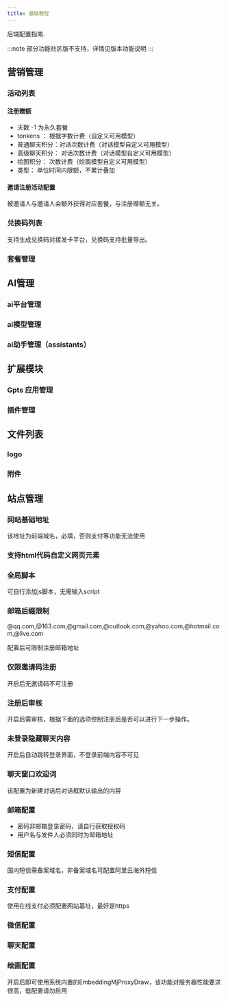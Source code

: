```yaml
---
title: 基础教程
---
```


<head>
  <title>后端基础配置教程 | Aichat web docs</title>
  <meta
    name="description"
    content="To get started with Ionic Framework, the only requirement is a Node & npm environment. Learn what environment setup is required for your Ionic apps."
  />
</head>

后端配置指南.

:::note
部分功能社区版不支持，详情见版本功能说明
:::

## 营销管理

### 活动列表

#### 注册赠额

- 天数 -1 为永久套餐
- tonkens ： 根据字数计费（自定义可用模型）
- 普通聊天积分：对话次数计费（对话模型自定义可用模型）
- 高级聊天积分： 对话次数计费（对话模型自定义可用模型）
- 绘图积分： 次数计费（绘画模型自定义可用模型） 
- 类型： 单位时间内限额，不累计叠加


#### 邀请注册活动配置

被邀请人与邀请人会额外获得对应套餐，与注册赠额无关。

### 兑换码列表

支持生成兑换码对接发卡平台，兑换码支持批量导出。


### 套餐管理


## AI管理

### ai平台管理

### ai模型管理

### ai助手管理（assistants）

## 扩展模块

### Gpts 应用管理


### 插件管理

## 文件列表

### logo


### 附件


## 站点管理

### 网站基础地址

该地址为前端域名，必填，否则支付等功能无法使用

### 支持html代码自定义网页元素

### 全局脚本

可自行添加js脚本，无需输入script

### 邮箱后缀限制

@qq.com,@163.com,@gmail.com,@outlook.com,@yahoo.com,@hotmail.com,@live.com

配置后可限制注册邮箱地址

### 仅限邀请码注册

开启后无邀请码不可注册

### 注册后审核

开启后需审核，根据下面的选项控制注册后是否可以进行下一步操作。

### 未登录隐藏聊天内容

开启后自动跳转登录界面，不登录前端内容不可见

### 聊天窗口欢迎词

该配置为新建对话后对话框默认输出的内容

### 邮箱配置

- 密码非邮箱登录密码，请自行获取授权码
- 用户名与发件人必须同时为邮箱地址

### 短信配置

国内短信需备案域名，非备案域名可配置阿里云海外短信

### 支付配置

使用在线支付必须配置网站基址，最好是https

### 微信配置



### 聊天配置

### 绘画配置

开启后即可使用系统内置的EmbeddingMjProxyDraw，该功能对服务器性能要求很高，低配置请勿启用

